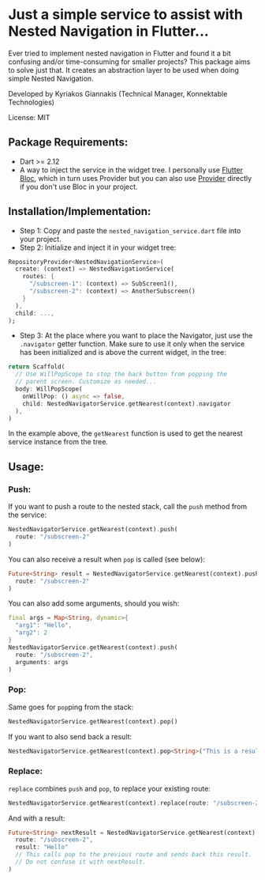 # Just a simple service to assist with Nested Navigation in Flutter...

Ever tried to implement nested navigation in Flutter and found it a bit confusing and/or time-consuming for smaller projects? This package aims to solve just that. It creates an abstraction layer to be used when doing simple Nested Navigation. 

Developed by Kyriakos Giannakis (Technical Manager, Konnektable Technologies)

License: MIT

## Package Requirements:
- Dart >= 2.12
- A way to inject the service in the widget tree. I personally use [Flutter Bloc](https://pub.dev/packages/flutter_bloc), which in turn uses Provider but you can also use [Provider](https://pub.dev/packages/provider) directly if you don't use Bloc in your project.

## Installation/Implementation:

- Step 1: Copy and paste the `nested_navigation_service.dart` file into your project.
- Step 2: Initialize and inject it in your widget tree:

```dart
RepositoryProvider<NestedNavigationService>(
  create: (context) => NestedNavigationService(
    routes: {
      "/subscreen-1": (context) => SubScreen1(),
      "/subscreen-2": (context) => AnotherSubscreen()
    }
  ),
  child: ...,
);
```
- Step 3: At the place where you want to place the Navigator, just use the `.navigator` getter function. Make sure to use it only when the service has been initialized and is above the current widget, in the tree:

```dart
return Scaffold( 
  // Use WillPopScope to stop the back button from popping the
  // parent screen. Customize as needed...
  body: WillPopScope(
    onWillPop: () async => false,
    child: NestedNavigatorService.getNearest(context).navigator
  ),
)
```

In the example above, the `getNearest` function is used to get the nearest service instance from the tree.

## Usage:

### Push:

If you want to push a route to the nested stack, call the `push` method from the service:

```dart
NestedNavigatorService.getNearest(context).push(
  route: "/subscreen-2"
)
```

You can also receive a result when `pop` is called (see below):

```dart
Future<String> result = NestedNavigatorService.getNearest(context).push<String>(
  route: "/subscreen-2"
)
```

You can also add some arguments, should you wish:

```dart
final args = Map<String, dynamic>{
  "arg1": "Hello",
  "arg2": 2
}
NestedNavigatorService.getNearest(context).push(
  route: "/subscreen-2", 
  arguments: args
)
```

### Pop:

Same goes for `pop`ping from the stack:

```dart
NestedNavigatorService.getNearest(context).pop()
```

If you want to also send back a result:

```dart
NestedNavigatorService.getNearest(context).pop<String>("This is a result")
```

### Replace:

`replace` combines `push` and `pop`, to replace your existing route:

```dart
NestedNavigatorService.getNearest(context).replace(route: "/subscreen-2")
```

And with a result:

```dart
Future<String> nextResult = NestedNavigatorService.getNearest(context).replace<String>(
  route: "/subscreen-2", 
  result: "Hello"
  // This calls pop to the previous route and sends back this result.
  // Do not confuse it with nextResult.
)
```